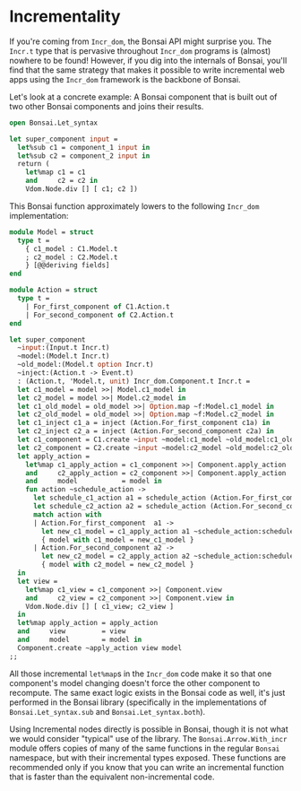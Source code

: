 # Incrementality

If you're coming from `Incr_dom`, the Bonsai API might surprise you.  The
`Incr.t` type that is pervasive throughout `Incr_dom` programs is (almost)
nowhere to be found!  However, if you dig into the internals of Bonsai, you'll
find that the same strategy that makes it possible to write incremental web
apps using the `Incr_dom` framework is the backbone of Bonsai.

Let's look at a concrete example: A Bonsai component that is built out of two
other Bonsai components and joins their results.

```ocaml
open Bonsai.Let_syntax

let super_component input = 
  let%sub c1 = component_1 input in
  let%sub c2 = component_2 input in
  return (
    let%map c1 = c1 
    and     c2 = c2 in 
    Vdom.Node.div [] [ c1; c2 ])
```

This Bonsai function approximately lowers to the following `Incr_dom` implementation:

```ocaml
module Model = struct 
  type t = 
    { c1_model : C1.Model.t
    ; c2_model : C2.Model.t
    } [@@deriving fields]
end

module Action = struct 
  type t = 
    | For_first_component of C1.Action.t
    | For_second_component of C2.Action.t
end

let super_component 
  ~input:(Input.t Incr.t)
  ~model:(Model.t Incr.t)
  ~old_model:(Model.t option Incr.t)
  ~inject:(Action.t -> Event.t)
  : (Action.t, 'Model.t, unit) Incr_dom.Component.t Incr.t =
  let c1_model = model >>| Model.c1_model in 
  let c2_model = model >>| Model.c2_model in 
  let c1_old_model = old_model >>| Option.map ~f:Model.c1_model in 
  let c2_old_model = old_model >>| Option.map ~f:Model.c2_model in 
  let c1_inject c1_a = inject (Action.For_first_component c1a) in 
  let c2_inject c2_a = inject (Action.For_second_component c2a) in 
  let c1_component = C1.create ~input ~model:c1_model ~old_model:c1_old_model ~inject:c1_inject in
  let c2_component = C2.create ~input ~model:c2_model ~old_model:c2_old_model ~inject:c2_inject in 
  let apply_action = 
    let%map c1_apply_action = c1_component >>| Component.apply_action
    and     c2_apply_action = c2_component >>| Component.apply_action
    and     model           = model in
    fun action ~schedule_action -> 
      let schedule_c1_action a1 = schedule_action (Action.For_first_component  a1) in 
      let schedule_c2_action a2 = schedule_action (Action.For_second_component a2) in 
      match action with 
      | Action.For_first_component  a1 -> 
        let new_c1_model = c1_apply_action a1 ~schedule_action:schedule_c1_action in 
        { model with c1_model = new_c1_model }
      | Action.For_second_component a2 -> 
        let new_c2_model = c2_apply_action a2 ~schedule_action:schedule_c2_action in 
        { model with c2_model = new_c2_model }
  in 
  let view = 
    let%map c1_view = c1_component >>| Component.view 
    and     c2_view = c2_component >>| Component.view in 
    Vdom.Node.div [] [ c1_view; c2_view ] 
  in 
  let%map apply_action = apply_action 
  and     view         = view 
  and     model        = model in 
  Component.create ~apply_action view model
;;
```

All those incremental `let%map`s in the `Incr_dom` code make it so that one
component's model changing doesn't force the other component to recompute.  The
same exact logic exists in the Bonsai code as well, it's just performed in the 
Bonsai library (specifically in the implementations of `Bonsai.Let_syntax.sub`
and `Bonsai.Let_syntax.both`).

Using Incremental nodes directly is possible in Bonsai, though it is not what
we would consider "typical" use of the library.  The `Bonsai.Arrow.With_incr` module
offers copies of many of the same functions in the regular `Bonsai` namespace, but 
with their incremental types exposed.  These functions are recommended only if you 
know that you can write an incremental function that is faster than the equivalent 
non-incremental code.
